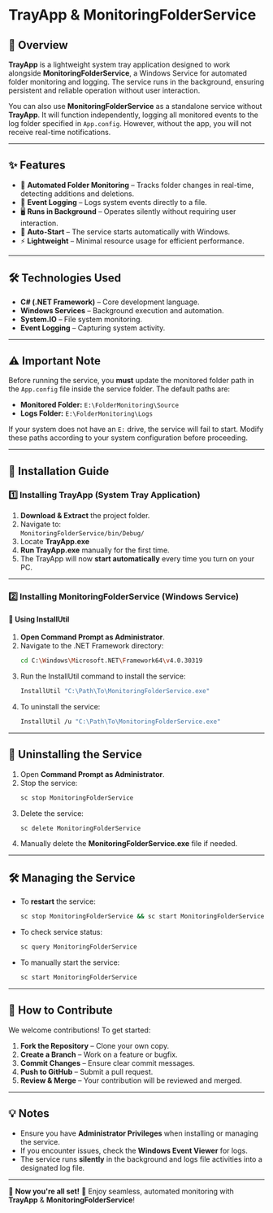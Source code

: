# **TrayApp & MonitoringFolderService**

## 📌 **Overview**  
**TrayApp** is a lightweight system tray application designed to work alongside **MonitoringFolderService**, a Windows Service for automated folder monitoring and logging. The service runs in the background, ensuring persistent and reliable operation without user interaction.  

You can also use **MonitoringFolderService** as a standalone service without **TrayApp**. It will function independently, logging all monitored events to the log folder specified in `App.config`. However, without the app, you will not receive real-time notifications.

---

## ✨ **Features**
- 📂 **Automated Folder Monitoring** – Tracks folder changes in real-time, detecting additions and deletions.
- 📜 **Event Logging** – Logs system events directly to a file.
- 🖥 **Runs in Background** – Operates silently without requiring user interaction.
- 🔄 **Auto-Start** – The service starts automatically with Windows.
- ⚡ **Lightweight** – Minimal resource usage for efficient performance.

---

## 🛠 **Technologies Used**
- **C# (.NET Framework)** – Core development language.
- **Windows Services** – Background execution and automation.
- **System.IO** – File system monitoring.
- **Event Logging** – Capturing system activity.

---

## ⚠️ Important Note

Before running the service, you **must** update the monitored folder path in the `App.config` file inside the service folder. The default paths are:

- **Monitored Folder:** `E:\FolderMonitoring\Source`
- **Logs Folder:** `E:\FolderMonitoring\Logs`

If your system does not have an `E:` drive, the service will fail to start. Modify these paths according to your system configuration before proceeding.

---

## 🚀 **Installation Guide**
### **1️⃣ Installing TrayApp (System Tray Application)**
1. **Download & Extract** the project folder.
2. Navigate to:  
   `MonitoringFolderService/bin/Debug/`
3. Locate **TrayApp.exe**
4. **Run TrayApp.exe** manually for the first time.
5. The TrayApp will now **start automatically** every time you turn on your PC.

---

### **2️⃣ Installing MonitoringFolderService (Windows Service)**
#### 📌 **Using InstallUtil**
1. **Open Command Prompt as Administrator**.
2. Navigate to the .NET Framework directory:
   ```sh
   cd C:\Windows\Microsoft.NET\Framework64\v4.0.30319
   ```
3. Run the InstallUtil command to install the service:
   ```sh
   InstallUtil "C:\Path\To\MonitoringFolderService.exe"
   ```
4. To uninstall the service:
   ```sh
   InstallUtil /u "C:\Path\To\MonitoringFolderService.exe"
   ```

---

## 🔧 **Uninstalling the Service**
1. Open **Command Prompt as Administrator**.
2. Stop the service:
   ```sh
   sc stop MonitoringFolderService
   ```
3. Delete the service:
   ```sh
   sc delete MonitoringFolderService
   ```
4. Manually delete the **MonitoringFolderService.exe** file if needed.

---

## 🛠 **Managing the Service**
- To **restart** the service:
  ```sh
  sc stop MonitoringFolderService && sc start MonitoringFolderService
  ```
- To check service status:
  ```sh
  sc query MonitoringFolderService
  ```
- To manually start the service:
  ```sh
  sc start MonitoringFolderService
  ```

---

## 🤝 **How to Contribute**
We welcome contributions! To get started:
1. **Fork the Repository** – Clone your own copy.
2. **Create a Branch** – Work on a feature or bugfix.
3. **Commit Changes** – Ensure clear commit messages.
4. **Push to GitHub** – Submit a pull request.
5. **Review & Merge** – Your contribution will be reviewed and merged.

---

## 💡 **Notes**
- Ensure you have **Administrator Privileges** when installing or managing the service.
- If you encounter issues, check the **Windows Event Viewer** for logs.
- The service runs **silently** in the background and logs file activities into a designated log file.

---

📌 **Now you're all set!** 🚀 Enjoy seamless, automated monitoring with **TrayApp** & **MonitoringFolderService**!

